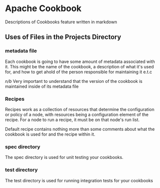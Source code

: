 # Apache Cookbook

Descriptions of Cookbooks feature written in markdown

## Uses of Files in the Projects Directory

### metadata file

Each cookbook is going to have some amount of metadata associated with it. This might be the name of the cookbook, a description of what it's used for, and how to get ahold of the person responsible for maintaining it e.t.c

*n/b*
Very important to understand that the version of the cookbook is maintained inside of its metadata file

### Recipes

Recipes work as a collection of resources that determine the configuration or policy of a node, with resources being a configuration element of the recipe. For a node to run a recipe, it must be on that node's run list.

Default recipe contains nothing more than some comments about what the cookbook is used for and the recipe within it.

### spec directory

The spec directory is used for unit testing your cookbooks.

### test directory

The test directory is used for running integration tests for your cookbooks



